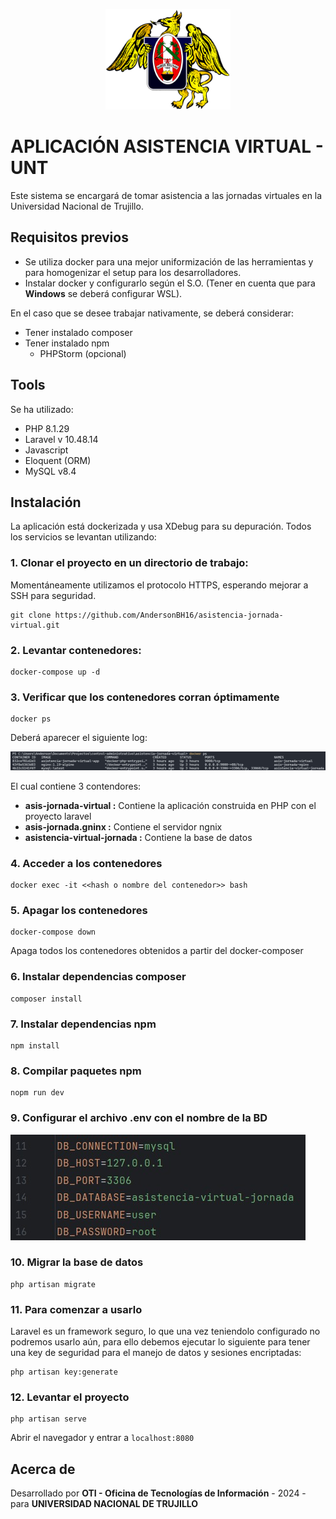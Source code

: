 <p align="center">
    <img src=".readme_img/logo_unt.png" width="200" alt="Universidad Nacional de Trujillo">
</p>

# APLICACIÓN ASISTENCIA VIRTUAL - UNT

Este sistema se encargará de tomar asistencia a las jornadas virtuales en la Universidad Nacional de Trujillo.

## Requisitos previos
- Se utiliza docker para una mejor uniformización de las herramientas y para homogenizar el setup para los desarrolladores.
- Instalar docker y configurarlo según el S.O. (Tener en cuenta que para **Windows** se deberá configurar WSL).

En el caso que se desee trabajar nativamente, se deberá considerar:
- Tener instalado composer
- Tener instalado npm
  - PHPStorm (opcional)

## Tools
Se ha utilizado:
- PHP 8.1.29
- Laravel v 10.48.14
- Javascript
- Eloquent (ORM)
- MySQL v8.4

## Instalación
La aplicación está dockerizada y usa XDebug para su depuración. Todos los servicios se levantan utilizando:

### 1. Clonar el proyecto en un directorio de trabajo:
Momentáneamente utilizamos el protocolo HTTPS, esperando mejorar a SSH para seguridad.

```
git clone https://github.com/AndersonBH16/asistencia-jornada-virtual.git
```

### 2. Levantar contenedores:
```
docker-compose up -d
```

### 3. Verificar que los contenedores corran óptimamente
```
docker ps
```
Deberá aparecer el siguiente log:

![Verificar contenedores encendidos](./.readme_img/docker_ps.png)

El cual contiene 3 contendores: 
- **asis-jornada-virtual :** Contiene la aplicación construida en PHP con el proyecto laravel
- **asis-jornada.gninx :** Contiene el servidor ngnix
- **asistencia-virtual-jornada :** Contiene la base de datos

### 4. Acceder a los contenedores
```
docker exec -it <<hash o nombre del contenedor>> bash
```

### 5. Apagar los contenedores
```
docker-compose down
```

Apaga todos los contenedores obtenidos a partir del docker-composer

### 6. Instalar dependencias composer
```
composer install
```

### 7. Instalar dependencias npm
```
npm install
```

### 8. Compilar paquetes npm
```
nopm run dev
```

### 9. Configurar el archivo .env con el **nombre de la BD**
![Configurar la BD en el archivo.env](./.readme_img/env.png)

### 10. Migrar la base de datos
```
php artisan migrate
```

### 11. Para comenzar a usarlo
Laravel es un framework seguro, lo que una vez teniendolo configurado no podremos usarlo aún, para ello debemos ejecutar lo siguiente para tener una key de seguridad para el manejo de datos y sesiones encriptadas:
```
php artisan key:generate
```

### 12. Levantar el proyecto
```
php artisan serve
```
Abrir el navegador y entrar a `localhost:8080`

## Acerca de
Desarrollado por
**OTI - Oficina de Tecnologías de Información** - 2024 - para **UNIVERSIDAD NACIONAL DE TRUJILLO**
